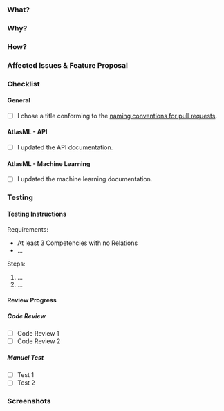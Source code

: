 <!-- 
> [!CAUTION]
> This PR contains migrations! Don't deploy.
> This PR introduces breaking changes! Don't deploy.
-->

### What?
<!-- Describe the changes introduced by this PR on a high level that can be understood by end users. -->

### Why?
<!-- Describe the motivation behind this PR. -->

### How?
<!-- Describe the technical implementation of this PR. Be precise for other developers. -->

### Affected Issues & Feature Proposal
<!-- List the issues that are being resolved by this PR or the feature proposal that is being implemented. -->

### Checklist

<!-- Checklist for all PRs -->
#### General
- [ ] I chose a title conforming to the [naming conventions for pull requests](#).

<!-- Checklist for PRs that affect our API-->
#### AtlasML - API
- [ ] I updated the API documentation.

#### AtlasML - Machine Learning
- [ ] I updated the machine learning documentation.

### Testing

#### Testing Instructions
Requirements:
- At least 3 Competencies with no Relations
- ...

Steps:
1. ...
2. ...

#### Review Progress

##### Code Review
- [ ] Code Review 1
- [ ] Code Review 2

##### Manuel Test
- [ ] Test 1
- [ ] Test 2

### Screenshots
<!-- Add screenshots if applicable. -->

